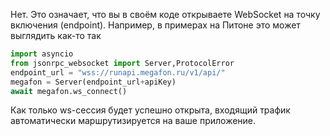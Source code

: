 Нет. Это означает, что вы в своём коде открываете WebSocket на точку включения (endpoint). Например, в примерах на Питоне это может выглядить как-то так
````python
import asyncio
from jsonrpc_websocket import Server,ProtocolError
endpoint_url = "wss://runapi.megafon.ru/v1/api/"
megafon = Server(endpoint_url+apiKey)
await megafon.ws_connect()
````
Как только ws-сессия будет успешно открыта, входящий трафик автоматически маршрутизируется на ваше приложение.